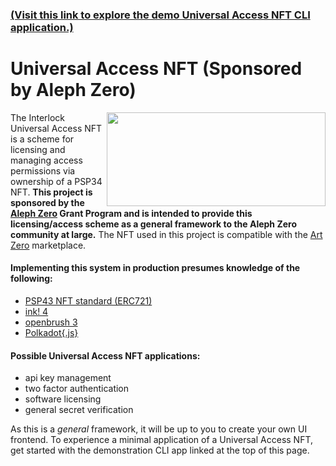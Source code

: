 ### [(Visit this link to explore the demo Universal Access NFT CLI application.)](https://github.com/interlock-network/universal-access-nft-demo)

# Universal Access NFT (Sponsored by Aleph Zero)

<img style="top: -10px" align="right" width="350" height="150" src="media/interlockey.jpg">

The Interlock Universal Access NFT is a scheme for licensing and managing access permissions via ownership of a PSP34 NFT. **This project is sponsored by the [Aleph Zero](https://alephzero.org) Grant Program and is intended to provide this licensing/access scheme as a general framework to the Aleph Zero community at large.** The NFT used in this project is compatible with the [Art Zero](https://artzero.io) marketplace.

#### Implementing this system in production presumes knowledge of the following:
 - [PSP43 NFT standard (ERC721)](https://github.com/w3f/PSPs/blob/master/PSPs/psp-34.md)
 - [ink! 4](https://use.ink/4.0.0/)
 - [openbrush 3](https://docs.openbrush.io)
 - [Polkadot{.js}](https://polkadot.js.org/docs/)

#### Possible Universal Access NFT applications:
 - api key management
 - two factor authentication
 - software licensing
 - general secret verification

As this is a _general_ framework, it will be up to you to create your own UI frontend. To experience a minimal application of a Universal Access NFT, get started with the demonstration CLI app linked at the top of this page.
